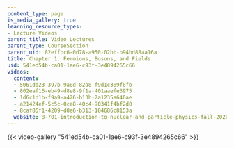 ```yaml
---
content_type: page
is_media_gallery: true
learning_resource_types:
- Lecture Videos
parent_title: Video Lectures
parent_type: CourseSection
parent_uid: 82effbc6-0d78-a950-02bb-b94bd88aa16a
title: Chapter 1. Fermions, Bosons, and Fields
uid: 541ed54b-ca01-1ae6-c93f-3e4894265c66
videos:
  content:
  - 5061dd23-397b-9a8d-82a8-f9d1c389f8fb
  - 802eaf16-eb49-d8e8-9f1a-401aaefe3975
  - 1d6c1d1b-f9a9-a426-b13b-2a1235a640ae
  - a21424ef-5c5c-0ce8-40c4-90341f4bf2d0
  - 8caf85f1-4209-d8e6-b313-184686c8153a
  website: 8-701-introduction-to-nuclear-and-particle-physics-fall-2020
---
```



{{< video-gallery "541ed54b-ca01-1ae6-c93f-3e4894265c66" >}}

